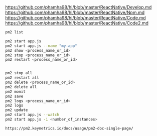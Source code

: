 
https://github.com/phamha98/hi/blob/master/ReactNative/Develop.md
 https://github.com/phamha98/hi/blob/master/ReactNative/Npm.md
 https://github.com/phamha98/hi/blob/master/ReactNative/Code.md
 https://github.com/phamha98/hi/blob/master/ReactNative/Code2.md


```bash
pm2 list

pm2 start app.js
pm2 start app.js --name "my-app"
pm2 show <process_name_or_id>
pm2 stop <process_name_or_id>
pm2 restart <process_name_or_id>


pm2 stop all
pm2 restart all
pm2 delete <process_name_or_id>
pm2 delete all
pm2 monit
pm2 save
pm2 logs <process_name_or_id>
pm2 logs
pm2 update
pm2 start app.js --watch
pm2 start app.js -i <number_of_instances>

https://pm2.keymetrics.io/docs/usage/pm2-doc-single-page/


```
